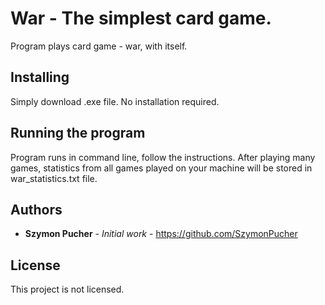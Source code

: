 # War -  The simplest card game.

Program plays card game - war, with itself.

## Installing

Simply download .exe file. No installation required.

## Running the program

Program runs in command line, follow the instructions. After playing many games, statistics from all games played on your machine will be stored in war_statistics.txt file.

## Authors

* **Szymon Pucher** - *Initial work* - https://github.com/SzymonPucher

## License

This project is not licensed.

